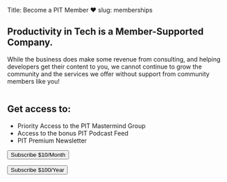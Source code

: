 Title: Become a PIT Member ❤️
slug: memberships

<h2 class="">
Productivity in Tech is a <span class="has-text-weight-semi-bold is-italic">Member-Supported</span> Company. 
</h2>

<p class="subtitle is-4">
While the business does make some revenue from consulting, and helping developers get their content to you,
we cannot continue to grow the community and the services we offer without support from community members like you!  </p> 

<div class="columns is-centered">
<div class="column is-half">
<h2 class="text-primary is-subtitle">Get access to:</h2>
<ul class="list-group list-group-flush my-3">
<li class="list-group-item">Priority Access to the PIT Mastermind Group</li>
<li class="list-group-item">Access to the bonus PIT Podcast Feed</li>
<li class="list-group-item">PIT Premium Newsletter</li>
</ul>

<div class="my-3 row justify-content-around">
<!-- Load Stripe.js on your website. -->
<script src="https://js.stripe.com/v3"></script>

<!-- Create a button that your customers click to complete their purchase. Customize the styling to suit your branding. -->
<button
class="button is-primary-outline"
id="checkout-button-5d0bd868f033bf667526053f"
role="link">
Subscribe $10/Month
</button>

<button
class='button is-primary-outline'
id="checkout-button-pit-annual"
role="link">
Subscribe $100/Year
</button>


<script>
var stripe = Stripe('pk_live_kDLC8qiW74z3zUMfXQBjEfjD');
var monthlyCheckout = document.getElementById('checkout-button-5d0bd868f033bf667526053f');
monthlyCheckout.addEventListener('click', function () {
// When the customer clicks on the button, redirect
// them to Checkout.
stripe.redirectToCheckout({items: [{plan: '5d0bd868f033bf667526053f', quantity: 1}],

// Do not rely on the redirect to the successUrl for fulfilling
// purchases, customers may not always reach the success_url after
// a successful payment.
// Instead use one of the strategies described in
// https://stripe.com/docs/payments/checkout/fulfillment
successUrl: 'https://productivityintech.com',
cancelUrl: 'https://productivityintech.com',
})
.then(function (result) {
if (result.error) {
// If `redirectToCheckout` fails due to a browser or network
// error, display the localized error message to your customer.
var displayError = document.getElementById('error-message');
displayError.textContent = result.error.message;
}
});
});
</script>


<script>
var annualButton= document.getElementById('checkout-button-pit-annual');
annualButton.addEventListener('click', function () {
// When the customer clicks on the button, redirect
// them to Checkout.
stripe.redirectToCheckout({
items: [{plan: 'pit-annual', quantity: 1}],

// Do not rely on the redirect to the successUrl for fulfilling
// purchases, customers may not always reach the success_url after
// a successful payment.
// Instead use one of the strategies described in
// https://stripe.com/docs/payments/checkout/fulfillment
successUrl: 'https://productivityintech.com/',
cancelUrl: 'https://productivityintech.com/',
})
.then(function (result) {
if (result.error) {
// If `redirectToCheckout` fails due to a browser or network
// error, display the localized error message to your customer.
var displayError = document.getElementById('error-message');
displayError.textContent = result.error.message;
}
});
});
</script>
<div id="error-message" class="text-danger"></div>
</div>

